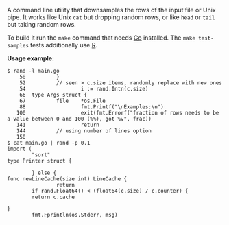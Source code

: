 A command line utility that downsamples the rows of the input file or Unix pipe.
It works like Unix `cat` but dropping random rows, or like `head` or `tail` but
taking random rows.

To build it run the `make` command that needs [Go](https://go.dev/) installed.
The `make test-samples` tests additionally use [R](https://cran.r-project.org/).

**Usage example:**

```shell
$ rand -l main.go
    50          }
    52          // seen > c.size items, randomly replace with new ones
    54                  i := rand.Intn(c.size)
    66  type Args struct {
    67          file    *os.File
    88                  fmt.Printf("\nExamples:\n")
   100                  exit(fmt.Errorf("fraction of rows needs to be a value between 0 and 100 (%%), got %v", frac))
   141                  return
   144          // using number of lines option
   150
$ cat main.go | rand -p 0.1   
import (
        "sort"
type Printer struct {

        } else {
func newLineCache(size int) LineCache {
                return
        if rand.Float64() < (float64(c.size) / c.counter) {
        return c.cache

}
        fmt.Fprintln(os.Stderr, msg)      
```
